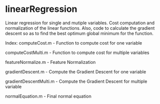 # linearRegression
Linear regression for single and mutiple variables. Cost computation and normalization of the linear functions. 
Also, code to calculate the gradient descent so as to find the best optimum global minimum for the function.

Index:
computeCost.m - Function to compute cost for one variable

computeCostMulti.m - Function to compute cost for multiple variables

featureNormalize.m - Feature Normalization

gradientDescent.m - Compute the Gradient Descent for one variable

gradientDescentMulti.m - Compute the Gradient Descent for multiple variable

normalEquation.m - Final normal equation
